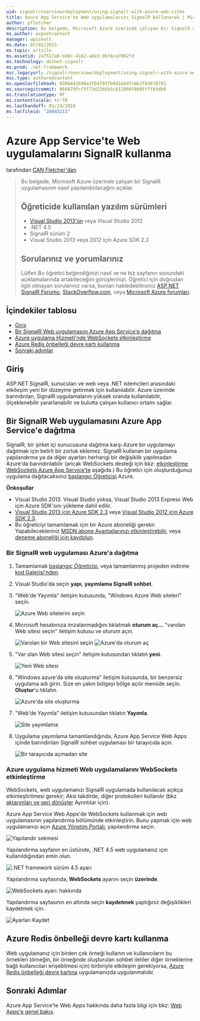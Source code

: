 ```yaml
---
uid: signalr/overview/deployment/using-signalr-with-azure-web-sites
title: Azure App Service'te Web uygulamalarını SignalR kullanarak | Microsoft Docs
author: pfletcher
description: Bu belgede, Microsoft Azure üzerinde çalışan bir SignalR uygulamasının nasıl yapılandırılacağını açıklar. Yazılım sürümleri, Visual Studio 2013 veya Vis. öğreticide kullanılan...
ms.author: aspnetcontent
manager: wpickett
ms.date: 07/01/2015
ms.topic: article
ms.assetid: 2a7517a0-b88c-4162-ade3-9bf6ca7062fd
ms.technology: dotnet-signalr
ms.prod: .net-framework
msc.legacyurl: /signalr/overview/deployment/using-signalr-with-azure-web-sites
msc.type: authoredcontent
ms.openlocfilehash: 8386441690a3fb479ffb941ebd7c0b2f83870781
ms.sourcegitcommit: 060879fcf3f73d2366b5c811986f8695fff65db8
ms.translationtype: MT
ms.contentlocale: tr-TR
ms.lasthandoff: 01/24/2018
ms.locfileid: "28043213"
---
```

<a name="using-signalr-with-web-apps-in-azure-app-service"></a>Azure App Service'te Web uygulamalarını SignalR kullanma
====================
tarafından [CAN Fletcher'dan](https://github.com/pfletcher)

> Bu belgede, Microsoft Azure üzerinde çalışan bir SignalR uygulamasının nasıl yapılandırılacağını açıklar.
> 
> ## <a name="software-versions-used-in-the-tutorial"></a>Öğreticide kullanılan yazılım sürümleri
> 
> 
> - [Visual Studio 2013'ün](https://www.microsoft.com/visualstudio/eng/2013-downloads) veya Visual Studio 2012
> - .NET 4.5
> - SignalR sürüm 2
> - Visual Studio 2013 veya 2012 için Azure SDK 2.3
>   
> 
> 
> ## <a name="questions-and-comments"></a>Sorularınız ve yorumlarınız
> 
> Lütfen Bu öğretici beğendiğinizi nasıl ve ne biz sayfanın sonundaki açıklamalarında artabileceğini görüşlerinizi. Öğretici için doğrudan ilgili olmayan sorularınız varsa, bunları nakledebilirsiniz [ASP.NET SignalR Forumu](https://forums.asp.net/1254.aspx/1?ASP+NET+SignalR), [StackOverflow.com](http://stackoverflow.com/), veya [Microsoft Azure forumları](https://social.msdn.microsoft.com/Forums/windowsazure/home?category=windowsazureplatform).


## <a name="table-of-contents"></a>İçindekiler tablosu

- [Giriş](#introduction)
- [Bir SignalR Web uygulamasını Azure App Service'e dağıtma](#deploying)
- [Azure uygulama Hizmeti'nde WebSockets etkinleştirme](#websocket)
- [Azure Redis önbelleği devre kartı kullanma](#backplane)
- [Sonraki adımlar](#nextsteps)

<a id="introduction"></a>
## <a name="introduction"></a>Giriş

ASP.NET SignalR, sunucuları ve web veya .NET istemcileri arasındaki etkileşim yeni bir düzeyine getirmek için kullanılabilir. Azure üzerinde barındırılan, SignalR uygulamalarını yüksek oranda kullanılabilir, ölçeklenebilir yararlanabilir ve bulutta çalışan kullanıcı ortamı sağlar.

<a id="deploying"></a>
## <a name="deploying-a-signalr-web-app-to-azure-app-service"></a>Bir SignalR Web uygulamasını Azure App Service'e dağıtma

SignalR, bir şirket içi sunucusuna dağıtma karşı Azure bir uygulamayı dağıtmak için belirli bir zorluk eklemez. SignalR kullanan bir uygulama yapılandırma ya da diğer ayarları herhangi bir değişiklik yapılmadan Azure'da barındırılabilir (ancak WebSockets desteği için bkz: [etkinleştirme WebSockets Azure App Service'te](#websocket) aşağıda.) Bu öğretici için oluşturduğunuz uygulama dağıtacaksınız [başlangıç Öğreticisi](../getting-started/tutorial-getting-started-with-signalr.md) Azure.

**Önkoşullar**

- Visual Studio 2013. Visual Studio yoksa, Visual Studio 2013 Express Web için Azure SDK'sını yükleme dahil edilir.
- [Visual Studio 2013 için Azure SDK 2.3](https://go.microsoft.com/fwlink/?linkid=324322&clcid=0x409) veya [Visual Studio 2012 için Azure SDK 2.3](https://go.microsoft.com/fwlink/p/?linkid=323511).
- Bu öğreticiyi tamamlamak için bir Azure aboneliği gerekir. Yapabilecekleriniz [MSDN abone Avantajlarınızı etkinleştirebilir](https://azure.microsoft.com/pricing/member-offers/msdn-benefits-details/), veya [deneme aboneliği için kaydolun](https://azure.microsoft.com/pricing/free-trial/).

### <a name="deploying-a-signalr-web-app-to-azure"></a>Bir SignalR web uygulaması Azure'a dağıtma

1. Tamamlamak [başlangıç Öğreticisi](../getting-started/tutorial-getting-started-with-signalr.md), veya tamamlanmış projeden indirme [kod Galerisi'nden](https://code.msdn.microsoft.com/SignalR-Getting-Started-b9d18aa9).
2. Visual Studio'da seçin **yapı**, **yayımlama SignalR sohbet**.
3. "Web'de Yayımla" iletişim kutusunda, "Windows Azure Web siteleri" seçin.

    ![Azure Web sitelerini seçin](using-signalr-with-azure-web-sites/_static/image1.png)
4. Microsoft hesabınıza imzalanmadığını tıklatmak **oturum aç...**  "varolan Web sitesi seçin" iletişim kutusu ve oturum açın.

    ![Varolan bir Web sitesini seçin](using-signalr-with-azure-web-sites/_static/image2.png)    ![Azure'da oturum aç](using-signalr-with-azure-web-sites/_static/image3.png)
5. "Var olan Web sitesi seçin" iletişim kutusundan tıklatın **yeni**.

    ![Yeni Web sitesi](using-signalr-with-azure-web-sites/_static/image4.png)
6. "Windows azure'da site oluşturma" iletişim kutusunda, bir benzersiz uygulama adı girin. Size en yakın bölgeyi bölge açılır menüde seçin. **Oluştur**'u tıklatın.

    ![Azure'da site oluşturma](using-signalr-with-azure-web-sites/_static/image5.png)
7. "Web'de Yayımla" iletişim kutusundan tıklatın **Yayımla**.

    ![Site yayımlama](using-signalr-with-azure-web-sites/_static/image6.png)
8. Uygulama yayımlama tamamlandığında, Azure App Service Web Apps içinde barındırılan SignalR sohbet uygulaması bir tarayıcıda açın.

    ![Bir tarayıcıda açmadan site](using-signalr-with-azure-web-sites/_static/image7.png)

<a id="websocket"></a>
### <a name="enabling-websockets-on-azure-app-service-web-apps"></a>Azure uygulama hizmeti Web uygulamalarını WebSockets etkinleştirme

WebSockets, web uygulamanızı SignalR uygulamada kullanılacak açıkça etkinleştirilmesi gerekir; Aksi takdirde, diğer protokolleri kullanılır (bkz [aktarımları ve geri dönüşler](../getting-started/introduction-to-signalr.md#transports) Ayrıntılar için).

Azure App Service Web Apps'de WebSockets kullanmak için web uygulamasının yapılandırma bölümünde etkinleştirin. Bunu yapmak için web uygulamanızı açın [Azure Yönetim Portalı](https://manage.windowsazure.com/), yapılandırma seçin.

![Yapılandır sekmesi](using-signalr-with-azure-web-sites/_static/image8.png)

Yapılandırma sayfanın en üstünde, .NET 4.5 web uygulamanız için kullanıldığından emin olun.

![.NET framework sürüm 4.5 ayarı](using-signalr-with-azure-web-sites/_static/image9.png)

Yapılandırma sayfasında, **WebSockets** ayarını seçin **üzerinde**.

![WebSockets ayarı: hakkında](using-signalr-with-azure-web-sites/_static/image10.png)

Yapılandırma sayfasının en altında seçin **kaydetmek** yaptığınız değişiklikleri kaydetmek için.

![Ayarları Kaydet](using-signalr-with-azure-web-sites/_static/image11.png)

<a id="backplane"></a>
## <a name="using-the-azure-redis-cache-backplane"></a>Azure Redis önbelleği devre kartı kullanma

Web uygulamanız için birden çok örneği kullanın ve kullanıcıların bu örnekleri (örneğin, bir örneğinde oluşturulan sohbet iletiler diğer örneklerine bağlı kullanıcıları erişebilmesi için) birbiriyle etkileşim gerekiyorsa, [Azure Redis önbelleği devre kartına](../performance/scaleout-with-redis.md) uygulamanızda uygulanmalıdır.

<a id="nextsteps"></a>
## <a name="next-steps"></a>Sonraki Adımlar

Azure App Service'te Web Apps hakkında daha fazla bilgi için bkz: [Web Apps'e genel bakış](https://azure.microsoft.com/documentation/articles/app-service-web-overview/).
